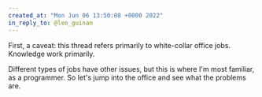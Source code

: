 ```yaml
---
created_at: "Mon Jun 06 13:50:08 +0000 2022"
in_reply_to: @leo_guinan
---
```


First, a caveat: this thread refers primarily to white-collar office jobs. Knowledge work primarily.

Different types of jobs have other issues, but this is where I'm most familiar, as a programmer. So let's jump into the office and see what the problems are.